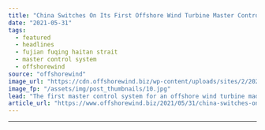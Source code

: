 ```yaml
---
title: "China Switches On Its First Offshore Wind Turbine Master Control System"
date: "2021-05-31"
tags: 
  - featured
  - headlines
  - fujian fuqing haitan strait
  - master control system
  - offshorewind
source: "offshorewind"
image_url: "https://cdn.offshorewind.biz/wp-content/uploads/sites/2/2021/05/31103504/Ming-Yang_Huadian-Fuqing-Strait-OWF.jpg"
image_fp: "/assets/img/post_thumbnails/10.jpg"
lead: "The first master control system for an offshore wind turbine made in China was"
article_url: "https://www.offshorewind.biz/2021/05/31/china-switches-on-its-first-offshore-wind-turbine-master-control-system/"
---
```


---
